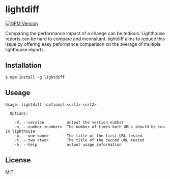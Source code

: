 # lightdiff

[![NPM Version](http://img.shields.io/npm/v/lightdiff.svg?style=flat)](https://www.npmjs.org/package/lightdiff)

Comparing the performance impact of a change can be tedious. Lighthouse reports can be hard to compare and inconsitant. lightdiff aims to reduce this issue by offering easy peformance comparison on the average of multiple lighthouse reports.


## Installation

    $ npm install -g lightdiff

## Useage

```
Usage: lightdiff [options] <url1> <url2>

  Options:

    -V, --version          output the version number
    -n, --number <number>  The number of times both URLs should be run in lighthouse
    -o, --one <one>        The title of the first URL tested
    -t, --two <two>        The title of the second URL tested
    -h, --help             output usage information
```

## License

MIT